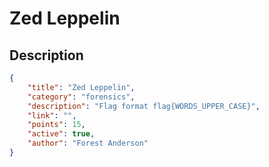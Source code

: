 # Zed Leppelin

## Description

```json
{
    "title": "Zed Leppelin",
    "category": "forensics",
    "description": "Flag format flag{WORDS_UPPER_CASE}",
    "link": "",
    "points": 15,
    "active": true,
    "author": "Forest Anderson"
}
```
